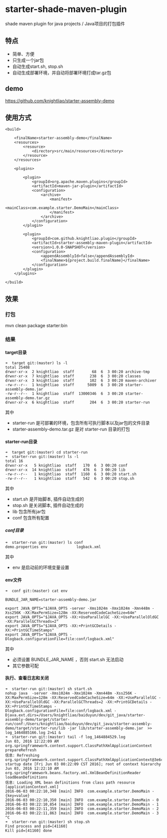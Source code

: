 # starter-shade-maven-plugin

shade maven plugin for java projects / Java项目的打包插件


## 特点

- 简单、方便
- 只生成一个jar包
- 自动生成start.sh, stop.sh
- 自动生成部署环境，并自动将部署环境打成tar.gz包

## demo

https://github.com/knightliao/starter-assembly-demo

## 使用方式

    <build>
    
        <finalName>starter-assembly-demo</finalName>
        <resources>
            <resource>
                <directory>src/main/resources</directory>
            </resource>
        </resources>

        <plugins>

            <plugin>
                <groupId>org.apache.maven.plugins</groupId>
                <artifactId>maven-jar-plugin</artifactId>
                <configuration>
                    <archive>
                        <manifest>
                            <mainClass>com.example.starter.DemoMain</mainClass>
                        </manifest>
                    </archive>
                </configuration>
            </plugin>

            <plugin>
                <groupId>com.github.knightliao.plugin</groupId>
                <artifactId>starter-assembly-maven-plugin</artifactId>
                <version>1.0.0-SNAPSHOT</version>
                <configuration>
                    <appendAssemblyId>false</appendAssemblyId>
                    <finalName>${project.build.finalName}</finalName>
                </configuration>
            </plugin>
        </plugins>

    </build>

## 效果

### 打包

mvn clean package starter:bin

### 结果

#### target目录

    ➜  target git:(master) ls -l
    total 25408
    drwxr-xr-x  2 knightliao  staff        68  6  3 00:20 archive-tmp
    drwxr-xr-x  7 knightliao  staff       238  6  3 00:20 classes
    drwxr-xr-x  3 knightliao  staff       102  6  3 00:20 maven-archiver
    -rw-r--r--  1 knightliao  staff      5009  6  3 00:20 starter-assembly-demo.jar
    -rw-r--r--  1 knightliao  staff  13000346  6  3 00:20 starter-assembly-demo.tar.gz
    drwxr-xr-x  6 knightliao  staff       204  6  3 00:20 starter-run

其中

- starter-run 是可部署的环境，包含所有可执行脚本以及jar包的文件目录 
- starter-assembly-demo.tar.gz 是对 starter-run 目录的打包

#### starter-run目录

    ➜  target git:(master) cd starter-run
    ➜  starter-run git:(master) ls -l
    total 16
    drwxr-xr-x   5 knightliao  staff   170  6  3 00:20 conf
    drwxr-xr-x  14 knightliao  staff   476  6  3 00:20 lib
    -rw-r--r--   1 knightliao  staff  1160  6  3 00:20 start.sh
    -rw-r--r--   1 knightliao  staff   542  6  3 00:20 stop.sh

其中

- start.sh 是开始脚本, 插件自动生成的
- stop.sh 是关闭脚本, 插件自动生成的
- lib 包含所有jar包
- conf 包含所有配置

##### conf目录

    ➜  starter-run git:(master) ls conf
    demo.properties env             logback.xml
    
其中

- env 是启动前的环境变量设置

#### env文件

    ➜  conf git:(master) cat env
    
    BUNDLE_JAR_NAME=starter-assembly-demo.jar
    
    export JAVA_OPTS="$JAVA_OPTS -server -Xms1024m -Xmx1024m -Xmn448m -Xss256K -XX:MaxPermSize=128m -XX:ReservedCodeCacheSize=64m"
    export JAVA_OPTS="$JAVA_OPTS -XX:+UseParallelGC -XX:+UseParallelOldGC -XX:ParallelGCThreads=2"
    export JAVA_OPTS="$JAVA_OPTS -XX:+PrintGCDetails -XX:+PrintGCTimeStamps"
    export JAVA_OPTS="$JAVA_OPTS -Dlogback.configurationFile=file:conf/logback.xml"

其中

- 必须设置 BUNDLE_JAR_NAME ，否则 start.sh 无法启动
- 其它参数可配

#### 执行、查看日志和关闭

    ➜  starter-run git:(master) sh start.sh
    nohup java  -server -Xms1024m -Xmx1024m -Xmn448m -Xss256K -XX:MaxPermSize=128m -XX:ReservedCodeCacheSize=64m -XX:+UseParallelGC -XX:+UseParallelOldGC -XX:ParallelGCThreads=2 -XX:+PrintGCDetails -XX:+PrintGCTimeStamps -Dlogback.configurationFile=file:conf/logback.xml -Djava.ext.dirs=/Users/knightliao/baiduyun/dev/git_java/starter-assembly-demo/target/starter-run/conf:/Users/knightliao/baiduyun/dev/git_java/starter-assembly-demo/target/starter-run/lib -jar lib/starter-assembly-demo.jar  >> log_1464885166.log 2>&1 &
    ➜  starter-run git:(master) tail -f log_1464884529.log
    Jun 03, 2016 12:22:09 AM org.springframework.context.support.ClassPathXmlApplicationContext prepareRefresh
    信息: Refreshing org.springframework.context.support.ClassPathXmlApplicationContext@3e6c76f2: startup date [Fri Jun 03 00:22:09 CST 2016]; root of context hierarchy
    Jun 03, 2016 12:22:10 AM org.springframework.beans.factory.xml.XmlBeanDefinitionReader loadBeanDefinitions
    信息: Loading XML bean definitions from class path resource [applicationContext.xml]
    2016-06-03 00:22:10,348 [main] INFO  com.example.starter.DemoMain - {key=value}
    2016-06-03 00:22:10,350 [main] INFO  com.example.starter.DemoMain - 0
    2016-06-03 00:22:10,854 [main] INFO  com.example.starter.DemoMain - 1
    2016-06-03 00:22:11,359 [main] INFO  com.example.starter.DemoMain - 2
    2016-06-03 00:22:11,863 [main] INFO  com.example.starter.DemoMain - 3
    ^C
    ➜  starter-run git:(master) sh stop.sh
    Find process and pid=[41160]
    Kill pid=[41160] done
    
